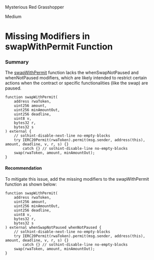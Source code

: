 Mysterious Red Grasshopper

Medium

# Missing Modifiers in swapWithPermit Function

### Summary
The [swapWithPermit](https://github.com/sherlock-audit/2024-10-usual-labs-v1/blob/4fb4a64a479e0b9b8f93934220e891c29d54df33/pegasus/packages/solidity/src/daoCollateral/DaoCollateral.sol#L710) function lacks the whenSwapNotPaused and whenNotPaused modifiers, which are likely intended to restrict certain actions when the contract or specific functionalities (like the swap) are paused. 
```solidity
function swapWithPermit(
    address rwaToken,
    uint256 amount,
    uint256 minAmountOut,
    uint256 deadline,
    uint8 v,
    bytes32 r,
    bytes32 s
) external {
    // solhint-disable-next-line no-empty-blocks
    try IERC20Permit(rwaToken).permit(msg.sender, address(this), amount, deadline, v, r, s) {}
        catch {} // solhint-disable-line no-empty-blocks
    swap(rwaToken, amount, minAmountOut);
}
```

#### Recommendation
To mitigate this issue, add the missing modifiers to the swapWithPermit function as shown below:
```solidity
function swapWithPermit(
    address rwaToken,
    uint256 amount,
    uint256 minAmountOut,
    uint256 deadline,
    uint8 v,
    bytes32 r,
    bytes32 s
) external whenSwapNotPaused whenNotPaused {
    // solhint-disable-next-line no-empty-blocks
    try IERC20Permit(rwaToken).permit(msg.sender, address(this), amount, deadline, v, r, s) {}
        catch {} // solhint-disable-line no-empty-blocks
    swap(rwaToken, amount, minAmountOut);
}
```